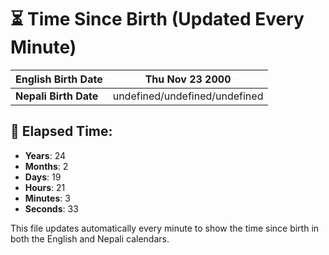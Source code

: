 # ⏳ Time Since Birth (Updated Every Minute)

| **English Birth Date** | Thu Nov 23 2000 |
|------------------------|-------------------------------------|
| **Nepali Birth Date**  | undefined/undefined/undefined                  |

## 📅 Elapsed Time:

- **Years**: 24
- **Months**: 2
- **Days**: 19
- **Hours**: 21
- **Minutes**: 3
- **Seconds**: 33

This file updates automatically every minute to show the time since birth in both the English and Nepali calendars.